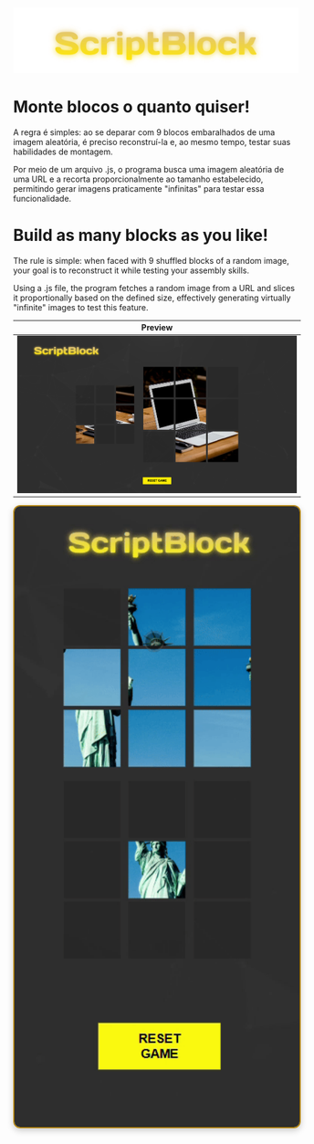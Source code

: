 <img src="./assets/ui/scriptblocklogo.png" alt="logo" width="500"/>

# Monte blocos o quanto quiser!

A regra é simples: ao se deparar com 9 blocos embaralhados de uma imagem aleatória, é preciso reconstruí-la e, ao mesmo tempo, testar suas habilidades de montagem.

Por meio de um arquivo .js, o programa busca uma imagem aleatória de uma URL e a recorta proporcionalmente ao tamanho estabelecido, permitindo gerar imagens praticamente "infinitas" para testar essa funcionalidade.


# Build as many blocks as you like!

The rule is simple: when faced with 9 shuffled blocks of a random image, your goal is to reconstruct it while testing your assembly skills.

Using a .js file, the program fetches a random image from a URL and slices it proportionally based on the defined size, effectively generating virtually "infinite" images to test this feature.

| <div align="center">Preview</div> |
|:--:|
| <img src="./preview/preview-desktop-url.png" alt="Preview Desktop" width="800"/> |


<img src="./preview/scriptblock-playing.gif" alt="Demo" width="500"  style="border: 2px solid #b8860b; border-radius: 12px; box-shadow: 0 4px 12px rgba(0,0,0,0.2);" />



